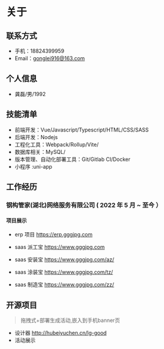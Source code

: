 <!--
 * @Author: lg
 * @Date: 2024-02-20 16:14:41
 * @LastEditors: lg
 * @LastEditTime: 2024-04-30 17:32:31
 * @Description:
 * @FilePath: \lg-docs\docs\about\index.md
-->

# 关于

## 联系方式

- 手机：18824399959
- Email：gonglei916@163.com

## 个人信息

- 龚磊/男/1992

## 技能清单

- 前端开发：Vue/Javascript/Typescript/HTML/CSS/SASS
- 后端开发：Nodejs
- 工程化工具：Webpack/Rollup/Vite/
- 数据库相关：MySQL/
- 版本管理、自动化部署工具：Git/Gitlab CI/Docker
- 小程序 :uni-app

## 工作经历

### 钢构管家(湖北)网络服务有限公司 ( 2022 年 5 月 ~ 至今 ）

#### 项目展示

- erp 项目 https://erp.gggjpg.com

- saas 派工宝 https://www.gggjpg.com

- saas 安装宝 https://www.gggjpg.com/az/

- saas 涂装宝 https://www.gggjpg.com/tz/

- saas 制造宝 https://www.gggjpg.com/zz/


## 开源项目
> 拖拽式+部署生成活动,嵌入到手机banner页
- 设计器 http://hubeiyuchen.cn/lg-good
- 活动展示 